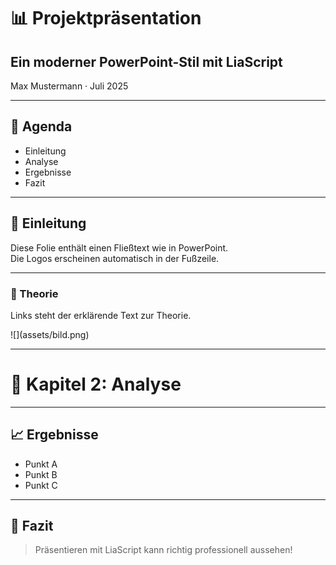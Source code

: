 <!--
@title PowerPoint-Style Präsentation
@description Präsentieren mit LiaScript im PowerPoint-Design
link: style.css
-->

<div class="title-slide">
  <h1>📊 Projektpräsentation</h1>
  <h2>Ein moderner PowerPoint-Stil mit LiaScript</h2>
  <p>Max Mustermann · Juli 2025</p>
</div>

---

<div class="agenda-slide">
  <h2>📌 Agenda</h2>
  <ul>
    <li>Einleitung</li>
    <li>Analyse</li>
    <li>Ergebnisse</li>
    <li>Fazit</li>
  </ul>
</div>

---

## 🧩 Einleitung

Diese Folie enthält einen Fließtext wie in PowerPoint.  
Die Logos erscheinen automatisch in der Fußzeile.

---

<div class="split-slide">
  <div class="split-left">
    <h3>📝 Theorie</h3>
    <p>Links steht der erklärende Text zur Theorie.</p>
  </div>
  <div class="split-right">
    ![](assets/bild.png)
  </div>
</div>

---

<div class="chapter-slide">
  <h1>🔎 Kapitel 2: Analyse</h1>
</div>

---

## 📈 Ergebnisse

- Punkt A
- Punkt B
- Punkt C

---

## 🏁 Fazit

> Präsentieren mit LiaScript kann richtig professionell aussehen!
